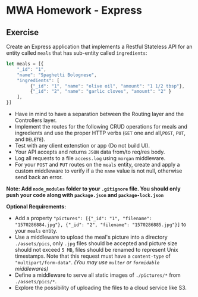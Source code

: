 # MWA Homework - Express
## Exercise
Create an Express application that implements a Restful Stateless API for an entity called `meals` that has sub-entity called `ingredients`:
```javascript
let meals = [{
    "_id": "1", 
    "name": "Spaghetti Bolognese", 
    "ingredients": [
         {"_id": "1", "name": "olive oil", "amount": "1 1/2 tbsp"}, 
         {"_id": "2", "name": "garlic cloves", "amount": "2" }
    ],
}]
```
* Have in mind to have a separation between the Routing layer and the Controllers layer. 
* Implement the routes for the following CRUD operations for meals and ingredients and use the proper HTTP verbs (`GET` one and all,`POST`, `PUT`, and `DELETE`).
* Test with any client extenstion or app (Do not build UI).
* Your API accepts and returns `JSON` data from/to req/res body.
* Log all requests to a file `access.log` using `morgan` middleware. 
* For your `POST` and `PUT` routes on the `meals` entity, create and apply a custom middleware to verify if a the `name` value is not null, otherwise send back an error.
  
**Note: Add `node_modules` folder to your `.gitignore` file. You should only push your code along with `package.json` and `package-lock.json`**
  
**Optional Requirements:** 
* Add a property `"pictures": [{"_id": "1", "filename": "1570286884.jpg"}, {"_id": "2", "filename": "1570286885.jpg"}]` to your `meals` entity.
* Use a middleware to upload the meal's picture into a directory `./assets/pics`, only `.jpg` files should be accepted and picture size should not exceed `5 MB`, files should be renamed to represent Unix timestamps. Note that this request must have a `content-type` of `"multipart/form-data"`. *(You may use `multer` or `formidable` middlewares)*
* Define a middleware to serve all static images of `./pictures/*` from `./assets/pics/*`.
* Explore the possibility of uploading the files to a cloud service like S3.
